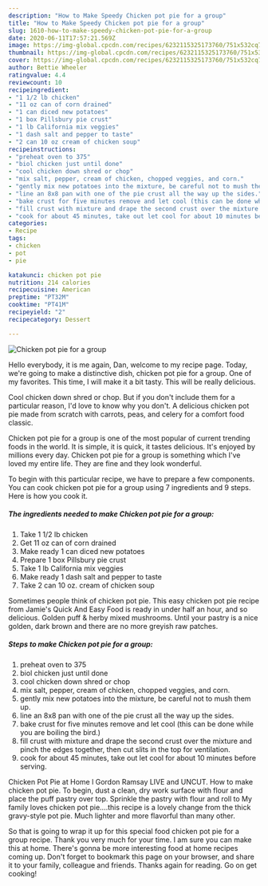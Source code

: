 ```yaml
---
description: "How to Make Speedy Chicken pot pie for a group"
title: "How to Make Speedy Chicken pot pie for a group"
slug: 1610-how-to-make-speedy-chicken-pot-pie-for-a-group
date: 2020-06-11T17:57:21.569Z
image: https://img-global.cpcdn.com/recipes/6232115325173760/751x532cq70/chicken-pot-pie-for-a-group-recipe-main-photo.jpg
thumbnail: https://img-global.cpcdn.com/recipes/6232115325173760/751x532cq70/chicken-pot-pie-for-a-group-recipe-main-photo.jpg
cover: https://img-global.cpcdn.com/recipes/6232115325173760/751x532cq70/chicken-pot-pie-for-a-group-recipe-main-photo.jpg
author: Bettie Wheeler
ratingvalue: 4.4
reviewcount: 10
recipeingredient:
- "1 1/2 lb chicken"
- "11 oz can of corn drained"
- "1 can diced new potatoes"
- "1 box Pillsbury pie crust"
- "1 lb California mix veggies"
- "1 dash salt and pepper to taste"
- "2 can 10 oz cream of chicken soup"
recipeinstructions:
- "preheat oven to 375"
- "biol chicken just until done"
- "cool chicken down shred or chop"
- "mix salt, pepper, cream of chicken, chopped veggies, and corn."
- "gently mix new potatoes into the mixture, be careful not to mush them up."
- "line an 8x8 pan with one of the pie crust all the way up the sides."
- "bake crust for five minutes remove and let cool (this can be done while you are boiling the bird.)"
- "fill crust with mixture and drape the second crust over the mixture and pinch the edges together, then cut slits in the top for ventilation."
- "cook for about 45 minutes, take out let cool for about 10 minutes before serving."
categories:
- Recipe
tags:
- chicken
- pot
- pie

katakunci: chicken pot pie 
nutrition: 214 calories
recipecuisine: American
preptime: "PT32M"
cooktime: "PT41M"
recipeyield: "2"
recipecategory: Dessert

---
```



![Chicken pot pie for a group](https://img-global.cpcdn.com/recipes/6232115325173760/751x532cq70/chicken-pot-pie-for-a-group-recipe-main-photo.jpg)

Hello everybody, it is me again, Dan, welcome to my recipe page. Today, we're going to make a distinctive dish, chicken pot pie for a group. One of my favorites. This time, I will make it a bit tasty. This will be really delicious.

Cool chicken down shred or chop. But if you don&#39;t include them for a particular reason, I&#39;d love to know why you don&#39;t. A delicious chicken pot pie made from scratch with carrots, peas, and celery for a comfort food classic.

Chicken pot pie for a group is one of the most popular of current trending foods in the world. It is simple, it is quick, it tastes delicious. It's enjoyed by millions every day. Chicken pot pie for a group is something which I've loved my entire life. They are fine and they look wonderful.


To begin with this particular recipe, we have to prepare a few components. You can cook chicken pot pie for a group using 7 ingredients and 9 steps. Here is how you cook it.

<!--inarticleads1-->

##### The ingredients needed to make Chicken pot pie for a group:

1. Take 1 1/2 lb chicken
1. Get 11 oz can of corn drained
1. Make ready 1 can diced new potatoes
1. Prepare 1 box Pillsbury pie crust
1. Take 1 lb California mix veggies
1. Make ready 1 dash salt and pepper to taste
1. Take 2 can 10 oz. cream of chicken soup


Sometimes people think of chicken pot pie. This easy chicken pot pie recipe from Jamie&#39;s Quick And Easy Food is ready in under half an hour, and so delicious. Golden puff &amp; herby mixed mushrooms. Until your pastry is a nice golden, dark brown and there are no more greyish raw patches. 

<!--inarticleads2-->

##### Steps to make Chicken pot pie for a group:

1. preheat oven to 375
1. biol chicken just until done
1. cool chicken down shred or chop
1. mix salt, pepper, cream of chicken, chopped veggies, and corn.
1. gently mix new potatoes into the mixture, be careful not to mush them up.
1. line an 8x8 pan with one of the pie crust all the way up the sides.
1. bake crust for five minutes remove and let cool (this can be done while you are boiling the bird.)
1. fill crust with mixture and drape the second crust over the mixture and pinch the edges together, then cut slits in the top for ventilation.
1. cook for about 45 minutes, take out let cool for about 10 minutes before serving.


Chicken Pot Pie at Home l Gordon Ramsay LIVE and UNCUT. How to make chicken pot pie. To begin, dust a clean, dry work surface with flour and place the puff pastry over top. Sprinkle the pastry with flour and roll to My family loves chicken pot pie….this recipe is a lovely change from the thick gravy-style pot pie. Much lighter and more flavorful than many other. 

So that is going to wrap it up for this special food chicken pot pie for a group recipe. Thank you very much for your time. I am sure you can make this at home. There's gonna be more interesting food at home recipes coming up. Don't forget to bookmark this page on your browser, and share it to your family, colleague and friends. Thanks again for reading. Go on get cooking!
